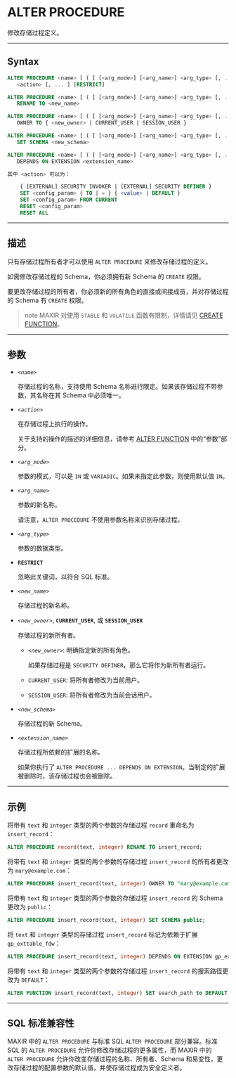 ALTER PROCEDURE
=====

修改存储过程定义。


---

Syntax
--------

```sql
ALTER PROCEDURE <name> [ ( [ [<arg_mode>] [<arg_name>] <arg_type> [, ...] ] ) ] 
   <action> [, ... ] [RESTRICT]

ALTER PROCEDURE <name> [ ( [ [<arg_mode>] [<arg_name>] <arg_type> [, ...] ] ) ]
   RENAME TO <new_name>

ALTER PROCEDURE <name> [ ( [ [<arg_mode>] [<arg_name>] <arg_type> [, ...] ] ) ]
   OWNER TO { <new_owner> | CURRENT_USER | SESSION_USER }

ALTER PROCEDURE <name> [ ( [ [<arg_mode>] [<arg_name>] <arg_type> [, ...] ] ) ]
   SET SCHEMA <new_schema>

ALTER PROCEDURE <name> [ ( [ [<arg_mode>] [<arg_name>] <arg_type> [, ...] ] ) ]
   DEPENDS ON EXTENSION <extension_name>

其中 <action> 可以为：

    { [EXTERNAL] SECURITY INVOKER | [EXTERNAL] SECURITY DEFINER }
    SET <config_param> { TO | = } { <value> | DEFAULT }
    SET <config_param> FROM CURRENT
    RESET <config_param>
    RESET ALL
```

---
描述
----------

只有存储过程所有者才可以使用 `ALTER PROCEDURE` 来修改存储过程的定义。

如需修改存储过程的 Schema，你必须拥有新 Schema 的 `CREATE` 权限。

要更改存储过程的所有者，你必须新的所有角色的直接或间接成员，并对存储过程的 Schema 有 `CREATE` 权限。


>note
>MAXIR 对使用 `STABLE` 和 `VOLATILE` 函数有限制，详情请见 [CREATE FUNCTION](/maxir/Reference_Manual/sql-commands/create-function.md)。


---

参数
----------

- _`<name>`_

   存储过程的名称，支持使用 Schema 名称进行限定。如果该存储过程不带参数，其名称在其 Schema 中必须唯一。

- _`<action>`_

   在存储过程上执行的操作。
   
   关于支持的操作的描述的详细信息，请参考 [ALTER FUNCTION](/maxir/Reference_Manual/sql-commands/alter-function.md#参数) 中的“参数”部分。

- _`<arg_mode>`_

   参数的模式，可以是 `IN` 或 `VARIADIC`。如果未指定此参数，则使用默认值 `IN`。

- _`<arg_name>`_

   参数的新名称。
   
   请注意，`ALTER PROCEDURE` 不使用参数名称来识别存储过程。

- _`<arg_type>`_

   参数的数据类型。

- **`RESTRICT`**

  忽略此关键词，以符合 SQL 标准。

- _`<new_name>`_

   存储过程的新名称。 

- _`<new_owner>`_, **`CURRENT_USER`**, 或 **`SESSION_USER`**

   存储过程的新所有者。
   
   - *`<new_owner>`*: 明确指定新的所有角色。

      如果存储过程是 `SECURITY DEFINER`，那么它将作为新所有者运行。

   - `CURRENT_USER`: 将所有者修改为当前用户。
   - `SESSION_USER`: 将所有者修改为当前会话用户。

- _`<new_schema>`_ 

   存储过程的新 Schema。

- _`<extension_name>`_

   存储过程所依赖的扩展的名称。 

   如果你执行了 `ALTER PROCEDURE ... DEPENDS ON EXTENSION`。当制定的扩展被删除时，该存储过程也会被删除。

---
示例
--------

将带有 `text` 和 `integer` 类型的两个参数的存储过程 `record` 重命名为 `insert_record`：

```sql
ALTER PROCEDURE record(text, integer) RENAME TO insert_record;
```

将带有 `text` 和 `integer` 类型的两个参数的存储过程 `insert_record` 的所有者更改为 `mary@example.com`：

```sql
ALTER PROCEDURE insert_record(text, integer) OWNER TO "mary@example.com";
```

将带有 `text` 和 `integer` 类型的两个参数的存储过程 `insert_record` 的 Schema 更改为 `public`：

```sql
ALTER PROCEDURE insert_record(text, integer) SET SCHEMA public;
```

将 `text` 和 `integer` 类型的存储过程 `insert_record` 标记为依赖于扩展 `gp_exttable_fdw`：

```sql
ALTER PROCEDURE insert_record(text, integer) DEPENDS ON EXTENSION gp_exttable_fdw;
```

将带有 `text` 和 `integer` 类型的两个参数的存储过程 `insert_record` 的搜索路径更改为 `DEFAULT`：

```sql
ALTER FUNCTION insert_record(text, integer) SET search_path to DEFAULT;
```

---

SQL 标准兼容性
-------------

MAXIR 中的 `ALTER PROCEDURE` 与标准 SQL `ALTER PROCEDURE` 部分兼容。标准 SQL 的 `ALTER PROCEDURE` 允许你修改存储过程的更多属性，而 MAXIR 中的 `ALTER PROCEDURE` 允许你改变存储过程的名称、所有者、Schema 和易变性，更改存储过程的配置参数的默认值，并使存储过程成为安全定义者。
